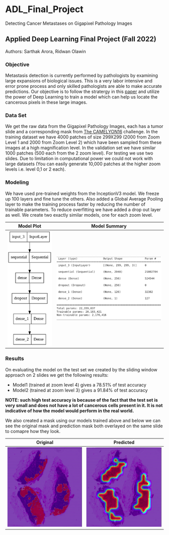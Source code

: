 # ADL_Final_Project
Detecting Cancer Metastases on Gigapixel Pathology Images 

## Applied Deep Learning Final Project (Fall 2022)
Authors: Sarthak Arora, Ridwan Olawin

### Objective

Metastasis detection is currently performed by pathologists by examining large expansions of biological issues. This is a very labor intensive and error prone process and only skilled pathologists are able to make accurate predictions. Our objective is to follow the stratergy in this [paper](https://arxiv.org/pdf/1703.02442.pdf) and utilize the power of Deep Learning to train a model which can help us locate the cancerous pixels in these large images.

### Data Set
We get the raw data from the Gigapixel Pathology Images, each has a tumor slide and a corresponding mask from [The CAMELYON16](https://camelyon16.grand-challenge.org/Data/) challenge. In the training dataset we have 4000 patches of size 299X299 (2000 from Zoom Level 1 and 2000 from Zoom Level 2) which have been sampled from these images at a high magnification level. In the validation set we have similar 1000 patches (500 each from the 2 zoom level). For testing we use two slides. Due to limitation in computational power we could not work with large datasets (You can easily generate 10,000 patches at the higher zoom levels i.e. level 0,1 or 2 each). 

### Modeling
We have used pre-trained weights from the InceptionV3 model. We freeze up 100 layers and fine tune the others. Also added a Global Average Pooling layer to make the training process faster by reducing the number of trainable parameters. To reduce overfitting we have added a drop out layer as well. We create two exactly similar models, one for each zoom level. 

Model Plot             |  Model Summary
:-------------------------:|:-------------------------:
![alt text](https://github.com/sarthak-arora1997/ADL_Final_Project/blob/main/model_plot.png?raw=true)  |  ![alt text](https://github.com/sarthak-arora1997/ADL_Final_Project/blob/main/model_summary.png?raw=true)




### Results
On evaluating the model on the test set we created by the sliding window approach on 2 slides we get the following results:
* Model1 (trained at zoom level 4) gives a 78.51% of test accuracy
* Model2 (trained at zoom level 3) gives a 91.84% of test accuracy

**NOTE: such high test accuracy is because of the fact that the test set is very small and does not have a lot of cancerous cells present in it. It is not indicative of how the model would perform in the real world.**

We also created a mask using our models trained above and below we can see the original mask and prediction mask both overlayed on the same slide to comapre how they look. 

Original            |  Predicted
:-------------------------:|:-------------------------:
![alt text](https://github.com/sarthak-arora1997/ADL_Final_Project/blob/main/original_mask.png?raw=true)   |  ![alt text](https://github.com/sarthak-arora1997/ADL_Final_Project/blob/main/predicted_mask.png?raw=true) 


